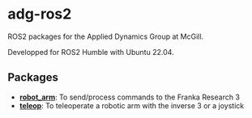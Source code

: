 # adg-ros2
ROS2 packages for the Applied Dynamics Group at McGill.

Developped for ROS2 Humble with Ubuntu 22.04. 

## Packages
* **[robot_arm](robot_arm/README.md)**: To send/process commands to the Franka Research 3
* **[teleop](teleop/README.md)**: To teleoperate a robotic arm with the inverse 3 or a joystick